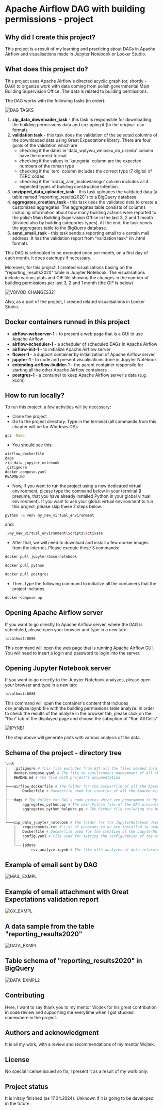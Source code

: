 # Apache Airflow DAG with building permissions - project

## Why did I create this project?

This project is a result of my learning and practicing about DAGs in Apache Airflow and visualisations made in Jupyter Notebook or Looker Studio.

## What does this project do?

This project uses Apache Airflow's directed acyclic graph (or, shortly - DAG) to organize work with data coming from polish governmental Main Building Supervision Office. The data is related to building permissions.

The DAG works with the following tasks (in order):

![DAG TASKS](img/dag_tasks.PNG)

1. **zip_data_downloader_task** - this task is responsible for downloading the building permissions data and unzipping it (to the original .csv format).
2. **validation task** - this task does the validation of the selected columns of the downloaded data using Great Expectations library. There are four goals of the validation which are: 
    - checking if the dates in 'data_wplywu_wniosku_do_urzedu' column have the correct format
    - checking if the values in 'kategoria' column are the expected numbers of the roman type
    - checking if the 'terc' column includes the correct type (7 digits) of TERC codes
    - checking if the 'rodzaj_zam_budowlanego' column includes all 4 expected types of building construction intention.
3. **unzipped_data_uploader_task** - this task uploades the validated data (a table named "reporting_results2020") to a BigQuery database.
4. **aggregates_creation_task** - this task uses the validated data to create a customized aggregates. The aggregates table consists of columns including information about how many building actions were reported to the polish Main Building Supervision Office in the last 3, 2 and 1 month (divided also by building categories types). At the end, the task sends the aggregates table to the BigQuery database.
5. **send_email_task** - this task sends a reporting email to a certain mail address. It has the validation report from "validation task" (in .html format).

This DAG is scheduled to be executed once per month, on a first day of each month. It does catchups if necessary.

Moreover, for this project, I created visualisations basing on the "reporting_results2020" table in Jupyter Notebook. The visualisations include various plots and GIF file showing the changes in the number of building permissions per last 3, 2 and 1 month (the GIF is below)

![VOIVOD_CHANGES321](img/voivodeships.gif)

Also, as a part of the project, I created related visualisations in Looker Studio.

## Docker containers runned in this project

- **airflow-webserver-1** - to present a web page that is a GUI to use Apache Airflow
- **airflow-scheduler-1** - a scheduler of scheduled DAGs in Apache Airflow
- **airflow-init-1** - to initialize Apache Airflow server
- **flower-1** - a support container by initialization of Apache Airflow server
- **jupyter-1** - to code and present visualisations done in Jupyter Notebook
- **extending-ariflow-builder-1** - the parent container responsile for starting all the other Apache Airflow containers
- **postgres-1** - a container to keep Apache Airflow server's data (e.g. xcom)


## How to run locally?

To run this project, a few activities will be necessary:

- Clone the project
- Go to the project directory. Type in the terminal (all commands from this chapter will be for Windows OS):

```bash
gci -Name
```

- You should see this:

```bash
airflow_dockerfile
dags
zip_data_jupyter_notebook
.gitignore
docker-compose.yaml
README.md
```

- Now, if you want to run the project using a new dedicated virtual environment, please type the command below in your terminal (I presume, that you have already installed Python in your global virtual environment). If you want to use your global virtual environment to run this project, please skip these 2 steps below.

```bash
python -m venv my_new_virtual_environment
```
and:

```bash
.\my_new_virtual_environment\Scripts\activate
```

- After that, we will need to download and install a few docker images from the internet. Please execute these 3 commands:


```bash
docker pull jupyter/base-notebook
```
```bash
docker pull python
```
```bash
docker pull postgres
```



- Then, type the following command to initialize all the containers that the project includes:

```bash
docker-compose up
```

## Opening Apache Airflow server

If you want to go directly to Apache Airflow server, where the DAG is scheduled, please open your browser and type in a new tab:

```bash
localhost:8080
```

This command will open the web page that is running Apache Airflow GUI. You will need to insert a login and password to login into the server. 
  

## Opening Jupyter Notebook server

If you want to go directly to the Jupyter Notebook analyzes, please open your browser and type in a new tab:

```bash
localhost:8888
```

This command will open the container's content that includes csv_analyze.ipynb file with the building permissions table analyze. In order to check the results of the analyze in the browser tab, please click on the "Run" tab of the displayed page and choose the suboption of "Run All Cells"

![IPYNB1](img/jupyter_scr2.png)

The step above will generate plots with various analysis of the data.

## Schema of the project - directory tree

```bash
lab3
│   .gitignore # This file excludes from GIT all the files needed locally only like e.g. virtual environmen etc.
│   docker-compose.yaml # The file to simultaneous management of all the docker container used in the project
│   README.md # The file with project's documentation
│
├───airflow_dockerfile # The folder for the Dockerfile of all the Apache Airflow containers
│       Dockerfile # Dockerfile used for creation of all the Apache Airflow containers
│
├───dags # The folder for DAG's code pieces which are programmed in Python language
│       aggregates_python.py # The main Python file of the DAG presented in the project
│       aggregates_python_helpers.py # The Python file including the helpers of the main Python file "aggregates_python.py" 
│   
│
└───zip_data_jupyter_notebook # The folder for the JupyterNotebook docker container designed for JupyterNotebook analyzes
    │   requirements.txt # List of programs to be pre-installed in order to correctly execute the whole Jupyter application
    │   Dockerfile # Dockerfile used for the creation of the JupyterNotebook docker container
    │   config.yaml # File used for setting the configuration of the connection between JupyterNotebook container and BigQuery database
    │
    └───jpdata
            csv_analyze.ipynb # The file with analyzes of data informing about building permissions in Poland

```

## Example of email sent by DAG

![MAIL_EXMPL](img/email_example.png)

## Example of email attachment with Great Expectations validation report 

![GX_EXMPL](img/gx_pic.png)

## A data sample from the table "reporting_results2020"

![DATA_EXMPL](img/bq_pic.png)

## Table schema of "reporting_results2020" in BigQuery

![DATA_EXMPL2](img/schema_pic.png)

## Contributing

Here, I want to say thank you to my mentor Wojtek for his great contribution in code review and supporting me everytime when I got stucked somewhere in the project.

## Authors and acknowledgment

It is all my work, with a review and recommendations of my mentor Wojtek.

## License

No special license issued so far, I present it as a result of my work only.

## Project status

It is initaly finished (as 17.04.2024). Unknown if it is going to be developed in the future.
